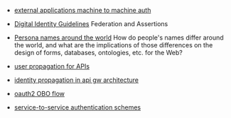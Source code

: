 * [external applications machine to machine auth](https://aws.amazon.com/blogs/security/approaches-for-authenticating-external-applications-in-a-machine-to-machine-scenario/)
* [Digital Identity Guidelines](https://nvlpubs.nist.gov/nistpubs/SpecialPublications/NIST.SP.800-63c.pdf) Federation and Assertions


* [Persona names around the world](https://www.w3.org/International/questions/qa-personal-names) How do people's names differ around the world, and what are the implications of those differences on the design of forms, databases, ontologies, etc. for the Web?

* [user propagation for APIs](https://www.ateam-oracle.com/post/authentication-and-user-propagation-for-api-calls)

* [identity propagation in api gw architecture](https://cloud.google.com/blog/products/api-management/identity-propagation-in-an-api-gateway-architecture)

* [oauth2 OBO flow](https://docs.microsoft.com/en-us/azure/active-directory/develop/v2-oauth2-on-behalf-of-flow)

* [service-to-service authentication schemes](https://web.archive.org/web/20200507173734/https://latacora.micro.blog/a-childs-garden/)

